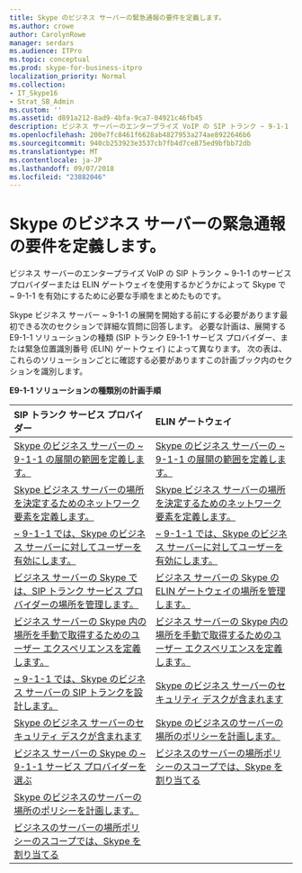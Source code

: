 ```yaml
---
title: Skype のビジネス サーバーの緊急通報の要件を定義します。
ms.author: crowe
author: CarolynRowe
manager: serdars
ms.audience: ITPro
ms.topic: conceptual
ms.prod: skype-for-business-itpro
localization_priority: Normal
ms.collection:
- IT_Skype16
- Strat_SB_Admin
ms.custom: ''
ms.assetid: d891a212-8ad9-4bfa-9ca7-04921c46fb45
description: ビジネス サーバーのエンタープライズ VoIP の SIP トランク ~ 9-1-1 のサービス プロバイダーまたは ELIN ゲートウェイを使用するかどうかによって Skype で ~ 9-1-1 を有効にするために必要な手順をまとめたものです。
ms.openlocfilehash: 200e7fc8461f6628ab4827953a274ae8922646b6
ms.sourcegitcommit: 940cb253923e3537cb7fb4d7ce875ed9bfbb72db
ms.translationtype: MT
ms.contentlocale: ja-JP
ms.lasthandoff: 09/07/2018
ms.locfileid: "23882046"
---
```

# <a name="define-your-requirements-for-emergency-calls-in-skype-for-business-server"></a>Skype のビジネス サーバーの緊急通報の要件を定義します。
 
ビジネス サーバーのエンタープライズ VoIP の SIP トランク ~ 9-1-1 のサービス プロバイダーまたは ELIN ゲートウェイを使用するかどうかによって Skype で ~ 9-1-1 を有効にするために必要な手順をまとめたものです。
  
Skype ビジネス サーバー ~ 9-1-1 の展開を開始する前にする必要があります最初できる次のセクションで詳細な質問に回答します。 必要な計画は、展開する E9-1-1 ソリューションの種類 (SIP トランク E9-1-1 サービス プロバイダー、または緊急位置識別番号 (ELIN) ゲートウェイ) によって異なります。 次の表は、これらのソリューションごとに確認する必要がありますこの計画ブック内のセクションを識別します。
  
**E9-1-1 ソリューションの種類別の計画手順**

|**SIP トランク サービス プロバイダー**|**ELIN ゲートウェイ**|
|:-----|:-----|
|[Skype のビジネス サーバーの ~ 9-1-1 の展開の範囲を定義します。](scope.md) <br/> |[Skype のビジネス サーバーの ~ 9-1-1 の展開の範囲を定義します。](scope.md) <br/> |
|[Skype ビジネス サーバーの場所を決定するためのネットワーク要素を定義します。](network-location.md) <br/> |[Skype ビジネス サーバーの場所を決定するためのネットワーク要素を定義します。](network-location.md) <br/> |
|[~ 9-1-1 では、Skype のビジネス サーバーに対してユーザーを有効にします。](enable-users.md) <br/> |[~ 9-1-1 では、Skype のビジネス サーバーに対してユーザーを有効にします。](enable-users.md) <br/> |
|[ビジネス サーバーの Skype では、SIP トランク サービス プロバイダーの場所を管理します。](manage-locations.md) <br/> |[ビジネス サーバーの Skype の ELIN ゲートウェイの場所を管理します。](elin-gateways.md) <br/> |
|[ビジネス サーバーの Skype 内の場所を手動で取得するためのユーザー エクスペリエンスを定義します。](manually-acquiring-a-location.md) <br/> |[ビジネス サーバーの Skype 内の場所を手動で取得するためのユーザー エクスペリエンスを定義します。](manually-acquiring-a-location.md) <br/> |
|[~ 9-1-1 では、Skype のビジネス サーバーの SIP トランクを設計します。](design-the-sip-trunk.md) <br/> |[Skype のビジネス サーバーのセキュリティ デスクが含まれます](security-desk.md) <br/> |
|[Skype のビジネス サーバーのセキュリティ デスクが含まれます](security-desk.md) <br/> |[Skype のビジネスのサーバーの場所のポリシーを計画します。](location-policies.md) <br/> |
|[ビジネス サーバーの Skype の ~ 9-1-1 サービス プロバイダーを選ぶ](choose-a-service-provider.md) <br/> |[ビジネスのサーバーの場所ポリシーのスコープでは、Skype を割り当てる](location-policy-scope.md) <br/> |
|[Skype のビジネスのサーバーの場所のポリシーを計画します。](location-policies.md) <br/> ||
|[ビジネスのサーバーの場所ポリシーのスコープでは、Skype を割り当てる](location-policy-scope.md) <br/> ||
   

